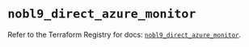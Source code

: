 # `nobl9_direct_azure_monitor`

Refer to the Terraform Registry for docs: [`nobl9_direct_azure_monitor`](https://registry.terraform.io/providers/nobl9/nobl9/0.22.0/docs/resources/direct_azure_monitor).
